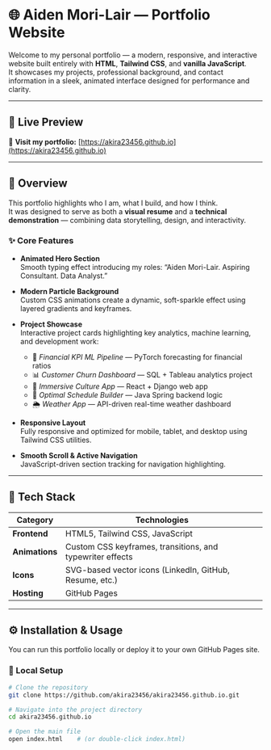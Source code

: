 # 🌐 Aiden Mori-Lair — Portfolio Website

Welcome to my personal portfolio — a modern, responsive, and interactive website built entirely with **HTML**, **Tailwind CSS**, and **vanilla JavaScript**.  
It showcases my projects, professional background, and contact information in a sleek, animated interface designed for performance and clarity.

---

## 🎨 Live Preview

🔗 **Visit my portfolio:** [https://akira23456.github.io](https://akira23456.github.io)

---

## 🧭 Overview

This portfolio highlights who I am, what I build, and how I think.  
It was designed to serve as both a **visual resume** and a **technical demonstration** — combining data storytelling, design, and interactivity.

### ✨ Core Features

- **Animated Hero Section**  
  Smooth typing effect introducing my roles: “Aiden Mori-Lair. Aspiring Consultant. Data Analyst.”

- **Modern Particle Background**  
  Custom CSS animations create a dynamic, soft-sparkle effect using layered gradients and keyframes.

- **Project Showcase**  
  Interactive project cards highlighting key analytics, machine learning, and development work:
  - 🧮 *Financial KPI ML Pipeline* — PyTorch forecasting for financial ratios  
  - 📊 *Customer Churn Dashboard* — SQL + Tableau analytics project  
  - 🎥 *Immersive Culture App* — React + Django web app  
  - 📅 *Optimal Schedule Builder* — Java Spring backend logic  
  - 🌦️ *Weather App* — API-driven real-time weather dashboard  

- **Responsive Layout**  
  Fully responsive and optimized for mobile, tablet, and desktop using Tailwind CSS utilities.

- **Smooth Scroll & Active Navigation**  
  JavaScript-driven section tracking for navigation highlighting.

---

## 🧠 Tech Stack

| Category | Technologies |
|-----------|---------------|
| **Frontend** | HTML5, Tailwind CSS, JavaScript |
| **Animations** | Custom CSS keyframes, transitions, and typewriter effects |
| **Icons** | SVG-based vector icons (LinkedIn, GitHub, Resume, etc.) |
| **Hosting** | GitHub Pages |

---

## ⚙️ Installation & Usage

You can run this portfolio locally or deploy it to your own GitHub Pages site.

### 🔧 Local Setup

```bash
# Clone the repository
git clone https://github.com/akira23456/akira23456.github.io.git

# Navigate into the project directory
cd akira23456.github.io

# Open the main file
open index.html    # (or double-click index.html)
